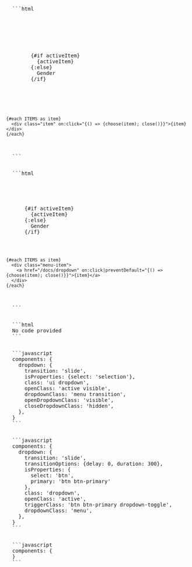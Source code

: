 <script>
import ShowBlock from '../../../_components/show-block.svelte';
import Semantic from './semantic.svelte';
import Spectre from './spectre.svelte';
import Tailwind from './tailwind.svelte';
</script>

<ShowBlock>
  <div slot="semantic">
    <Semantic />
  </div>
  <div slot="spectre">
    <Spectre />
  </div>
  <div slot="tailwind">
    <Tailwind />
  </div>
  
  <pre class="code" slot="code-semantic">
  ```html
  <script>
    import {Dropdown} from 'industrial-ui';
    let activeItem = null;
    const ITEMS = ['Male', 'Female'];
    const choose = item => activeItem = item;
  </script>
  
  <Dropdown is:select let:close={close}>
    <div slot="trigger">
      <div class="default text">
        {#if activeItem}
          {activeItem}
        {:else}
          Gender
        {/if}
      </div>
    </div>
  
    {#each ITEMS as item}
      <div class="item" on:click="{() => {choose(item); close()}}">{item}</div>
    {/each}
  </Dropdown>
  ```
  </pre>
  <pre class="code" slot="code-spectre">
  ```html
  <script>
    import {Dropdown} from 'industrial-ui';
    const ITEMS = ['Male', 'Female'];
    let activeItem = null;
    const choose = item => activeItem = item;
  </script>
  
  <Dropdown is:select let:close is:select id="dd-4">
    <div slot="trigger">
      {#if activeItem}
        {activeItem}
      {:else}
        Gender
      {/if}
    </div>
  
    {#each ITEMS as item}
      <div class="menu-item">
        <a href="/docs/dropdown" on:click|preventDefault="{() => {choose(item); close()}}">{item}</a>
      </div>
    {/each}
  </Dropdown>
  ```
  </pre>
  
  <pre class="code" slot="code-tailwind">
  ```html
  No code provided
  ```
  </pre>

  <pre class="code" slot="config=semantic">
  ```javascript
  components: {
    dropdown: {
      transition: 'slide',
      isProperties: {select: 'selection'},
      class: 'ui dropdown',
      openClass: 'active visible',
      dropdownClass: 'menu transition',
      openDropdownClass: 'visible',
      closeDropdownClass: 'hidden',
    },
  }
  ```
  </pre>

  <pre class="code" slot="config-spectre">
  ```javascript
  components: {
    dropdown: {
      transition: 'slide',
      transitionOptions: {delay: 0, duration: 300},
      isProperties: {
        select: 'btn',
        primary: 'btn btn-primary'
      },
      class: 'dropdown',
      openClass: 'active',
      triggerClass: 'btn btn-primary dropdown-toggle',
      dropdownClass: 'menu',
    },
  }
  ```
  </pre>

  <pre class="code" slot="config-tailwind">
  ```javascript
  components: {
  }
  ```
  </pre>
</ShowBlock>
